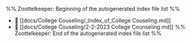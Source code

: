 %% Zoottelkeeper: Beginning of the autogenerated index file list  %%
- 📄 [[docs/College Couseling/_Index_of_College Couseling.md]]
- 📄 [[docs/College Couseling/2-2-2023 College Counseling.md]]
%% Zoottelkeeper: End of the autogenerated index file list  %%
